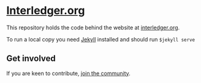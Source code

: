 # [Interledger.org](https://interledger.org)

This repository holds the code behind the website at [interledger.org](https://interledger.org).

To run a local copy you need [Jekyll](https://jekyllrb.com/) installed and should run `$jekyll serve`

## Get involved
If you are keen to contribute, [join the community](https://interledger.org/community.html).
